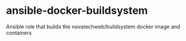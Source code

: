 # ansible-docker-buildsystem
Ansible role that builds the novatechweb/buildsystem docker image and containers
